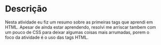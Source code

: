 # Descrição

Nesta atividade eu fiz um resumo sobre as primeiras tags que aprendi em HTML. Apesar de ainda estar aprendendo, resolvi me arriscar tambem com um pouco de CSS para deixar algumas coisas mais arrumadas, porem o foco da atividade é o uso das tags HTML. 

